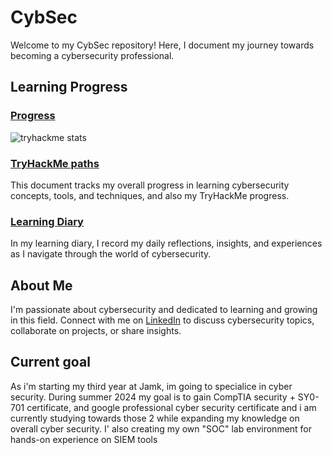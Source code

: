 # CybSec

Welcome to my CybSec repository! Here, I document my journey towards becoming a cybersecurity professional.

## Learning Progress

### [Progress](./LearningProgress/Progress.md)

![tryhackme stats](https://raw.githubusercontent.com/lKarvakaula/Karvakaula/master/assets/thm_propic.png)

### [TryHackMe paths](./LearningProgress/THM_certs/certs.md)

This document tracks my overall progress in learning cybersecurity concepts, tools, and techniques, and also my TryHackMe progress.

### [Learning Diary](./LearningProgress/CybsecLearningDiary.md)

In my learning diary, I record my daily reflections, insights, and experiences as I navigate through the world of cybersecurity.

## About Me

I'm passionate about cybersecurity and dedicated to learning and growing in this field. Connect with me on [LinkedIn](https://www.linkedin.com/in/leevi-kauranen-a600151bb/) to discuss cybersecurity topics, collaborate on projects, or share insights.

## Current goal

As i'm starting my third year at Jamk, im going to specialice in cyber security. During summer 2024 my goal is to gain CompTIA security + SY0-701 certificate, and google professional cyber security certificate and i am currently studying towards those 2 while expanding my knowledge on overall cyber security.
I' also creating my own "SOC" lab environment for hands-on experience on SIEM tools

